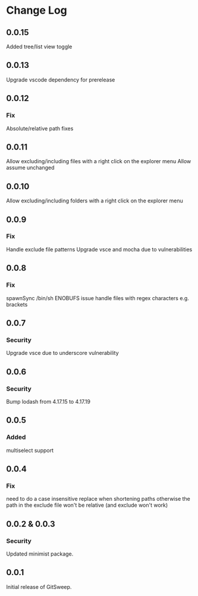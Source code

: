# Change Log

## 0.0.15

Added tree/list view toggle

## 0.0.13

Upgrade vscode dependency for prerelease
## 0.0.12

### Fix

Absolute/relative path fixes

## 0.0.11

Allow excluding/including files with a right click on the explorer menu
Allow assume unchanged

## 0.0.10

Allow excluding/including folders with a right click on the explorer menu

## 0.0.9

### Fix

Handle exclude file patterns
Upgrade vsce and mocha due to vulnerabilities

## 0.0.8

### Fix

spawnSync /bin/sh ENOBUFS issue
handle files with regex characters e.g. brackets

## 0.0.7

### Security

Upgrade vsce due to underscore vulnerability

## 0.0.6

### Security

Bump lodash from 4.17.15 to 4.17.19

## 0.0.5

### Added

multiselect support

## 0.0.4

### Fix

need to do a case insensitive replace when shortening paths otherwise the
path in the exclude file won't be relative (and exclude won't work)

## 0.0.2 & 0.0.3

### Security

Updated minimist package.

## 0.0.1

Initial release of GitSweep.
